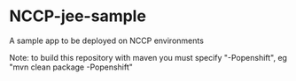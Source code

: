 NCCP-jee-sample
====================

A sample app to be deployed on NCCP environments

Note: to build this repository with maven you must specify "-Popenshift", eg "mvn clean package -Popenshift"

